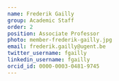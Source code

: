 ```yaml
---
name: Frederik Gailly
group: Academic Staff
order: 2
position: Associate Professor
photo: member-frederik-gailly.jpg
email: frederik.gailly@ugent.be
twitter_username: fgailly
linkedin_username: fgailly
orcid_id: 0000-0003-0481-9745
---
```

